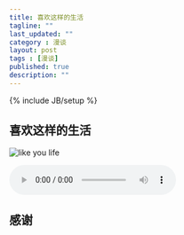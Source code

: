 ```yaml
---
title: 喜欢这样的生活
tagline: ""
last_updated: ""
category : 漫谈
layout: post
tags : [漫谈]
published: true
description: ""
---
```

{% include JB/setup %}

## 喜欢这样的生活
![like you life](http://rustic.img-cn-qingdao.aliyuncs.com/myLife/mmexport1476368725790.jpg@888w)  

<audio src="http://rustic.oss-cn-qingdao.aliyuncs.com/music/Eagles_Doolin_Dalton.mp3" controls="controls">
Your browser does not support the audio tag.
</audio>  

## 感谢
